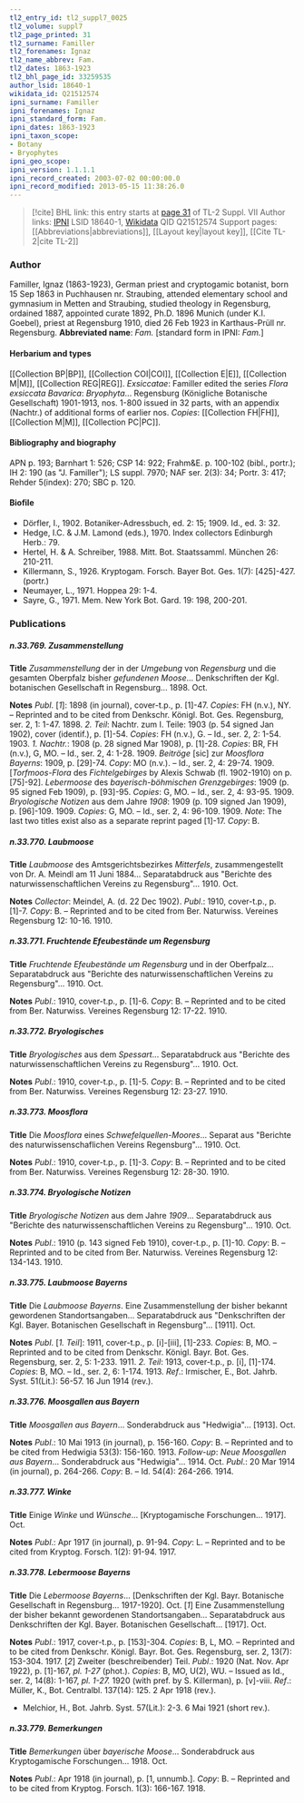```yaml
---
tl2_entry_id: tl2_suppl7_0025
tl2_volume: suppl7
tl2_page_printed: 31
tl2_surname: Familler
tl2_forenames: Ignaz
tl2_name_abbrev: Fam.
tl2_dates: 1863-1923
tl2_bhl_page_id: 33259535
author_lsid: 18640-1
wikidata_id: Q21512574
ipni_surname: Familler
ipni_forenames: Ignaz
ipni_standard_form: Fam.
ipni_dates: 1863-1923
ipni_taxon_scope: 
- Botany
- Bryophytes
ipni_geo_scope: 
ipni_version: 1.1.1.1
ipni_record_created: 2003-07-02 00:00:00.0
ipni_record_modified: 2013-05-15 11:38:26.0
---
```


> [!cite] BHL link: this entry starts at [page 31](https://www.biodiversitylibrary.org/page/33259535) of TL-2 Suppl. VII
> Author links: [IPNI](https://www.ipni.org/a/18640-1) LSID 18640-1, [Wikidata](https://www.wikidata.org/wiki/Q21512574) QID Q21512574
> Support pages: [[Abbreviations|abbreviations]], [[Layout key|layout key]], [[Cite TL-2|cite TL-2]]

### Author

Familler, Ignaz (1863-1923), German priest and cryptogamic botanist, born 15 Sep 1863 in Puchhausen nr. Straubing, attended elementary school and gymnasium in Metten and Straubing, studied theology in Regensburg, ordained 1887, appointed curate 1892, Ph.D. 1896 Munich (under K.I. Goebel), priest at Regensburg 1910, died 26 Feb 1923 in Karthaus-Prüll nr. Regensburg. 
**Abbreviated name**: *Fam.* \[standard form in IPNI: *Fam.*\]

#### Herbarium and types

[[Collection BP|BP]], [[Collection COI|COI]], [[Collection E|E]], [[Collection M|M]], [[Collection REG|REG]].
*Exsiccatae*: Familler edited the series *Flora exsiccata Bavarica*: *Bryophyta*... Regensburg (Königliche Botanische Gesellschaft) 1901-1913, nos. 1-800 issued in 32 parts, with an appendix (Nachtr.) of additional forms of earlier nos. *Copies*: [[Collection FH|FH]], [[Collection M|M]], [[Collection PC|PC]].

#### Bibliography and biography

APN p. 193; Barnhart 1: 526; CSP 14: 922; Frahm&E. p. 100-102 (bibl., portr.); IH 2: 190 (as "J. Familler"); LS suppl. 7970; NAF ser. 2(3): 34; Portr. 3: 417; Rehder 5(index): 270; SBC p. 120.

#### Biofile

- Dörfler, I., 1902. Botaniker-Adressbuch, ed. 2: 15; 1909. Id., ed. 3: 32.
- Hedge, I.C. & J.M. Lamond (eds.), 1970. Index collectors Edinburgh Herb.: 79.
- Hertel, H. & A. Schreiber, 1988. Mitt. Bot. Staatssamml. München 26: 210-211.
- Killermann, S., 1926. Kryptogam. Forsch. Bayer Bot. Ges. 1(7): \[425\]-427. (portr.)
- Neumayer, L., 1971. Hoppea 29: 1-4.
- Sayre, G., 1971. Mem. New York Bot. Gard. 19: 198, 200-201.

### Publications

##### n.33.769. Zusammenstellung

**Title**
*Zusammenstellung* der in der *Umgebung* von *Regensburg* und die gesamten Oberpfalz bisher *gefundenen Moose*... Denkschriften der Kgl. botanischen Gesellschaft in Regensburg... 1898. Oct.

**Notes**
*Publ*. \[*1*\]: 1898 (in journal), cover-t.p., p. \[1\]-47. *Copies*: FH (n.v.), NY. – Reprinted and to be cited from Denkschr. Königl. Bot. Ges. Regensburg, ser. 2, 1: 1-47. 1898.
*2. Teil*: Nachtr. zum I. Teile: 1903 (p. 54 signed Jan 1902), cover (identif.), p. \[1\]-54. *Copies*: FH (n.v.), G. – Id., ser. 2, 2: 1-54. 1903.
*1. Nachtr.*: 1908 (p. 28 signed Mar 1908), p. \[1\]-28. *Copies*: BR, FH (n.v.), G, MO. – Id., ser. 2, 4: 1-28. 1909.
*Beitröge* \[sic\] zur *Moosflora Bayerns*: 1909, p. \[29\]-74. *Copy*: MO (n.v.). – Id., ser. 2, 4: 29-74. 1909.
\[*Torfmoos-Flora* des *Fichtelgebirges* by Alexis Schwab (fl. 1902-1910) on p. \[75\]-92\].
*Lebermoose* des *bayerisch-böhmischen Grenzgebirges*: 1909 (p. 95 signed Feb 1909), p. \[93\]-95. *Copies*: G, MO. – Id., ser. 2, 4: 93-95. 1909.
*Bryologische Notizen* aus dem Jahre *1908*: 1909 (p. 109 signed Jan 1909), p. \[96\]-109. 1909. *Copies*: G, MO. – Id., ser. 2, 4: 96-109. 1909.
*Note*: The last two titles exist also as a separate reprint paged \[1\]-17. *Copy*: B.

##### n.33.770. Laubmoose

**Title**
*Laubmoose* des Amtsgerichtsbezirkes *Mitterfels*, zusammengestellt von Dr. A. Meindl am 11 Juni 1884... Separatabdruck aus "Berichte des naturwissenschaftlichen Vereins zu Regensburg"... 1910. Oct.

**Notes**
*Collector*: Meindel, A. (d. 22 Dec 1902).
*Publ*.: 1910, cover-t.p., p. \[1\]-7. *Copy*: B. – Reprinted and to be cited from Ber. Naturwiss. Vereines Regensburg 12: 10-16. 1910.

##### n.33.771. Fruchtende Efeubestände um Regensburg

**Title**
*Fruchtende Efeubestände um Regensburg* und in der Oberfpalz... Separatabdruck aus "Berichte des naturwissenschaftlichen Vereins zu Regensburg"... 1910. Oct.

**Notes**
*Publ*.: 1910, cover-t.p., p. \[1\]-6. *Copy*: B. – Reprinted and to be cited from Ber. Naturwiss. Vereines Regensburg 12: 17-22. 1910.

##### n.33.772. Bryologisches

**Title**
*Bryologisches* aus dem *Spessart*... Separatabdruck aus "Berichte des naturwissenschaftlichen Vereins zu Regensburg"... 1910. Oct.

**Notes**
*Publ*.: 1910, cover-t.p., p. \[1\]-5. *Copy*: B. – Reprinted and to be cited from Ber. Naturwiss. Vereines Regensburg 12: 23-27. 1910.

##### n.33.773. Moosflora

**Title**
Die *Moosflora* eines *Schwefelquellen-Moores*... Separat aus "Berichte des naturwissenschaflichen Vereins Regensburg"... 1910. Oct.

**Notes**
*Publ*.: 1910, cover-t.p., p. \[1\]-3. *Copy*: B. – Reprinted and to be cited from Ber. Naturwiss. Vereines Regensburg 12: 28-30. 1910.

##### n.33.774. Bryologische Notizen

**Title**
*Bryologische Notizen* aus dem Jahre *1909*... Separatabdruck aus "Berichte des naturwissenschaftlichen Vereins zu Regensburg"... 1910. Oct.

**Notes**
*Publ*.: 1910 (p. 143 signed Feb 1910), cover-t.p., p. \[1\]-10. *Copy*: B. – Reprinted and to be cited from Ber. Naturwiss. Vereines Regensburg 12: 134-143. 1910.

##### n.33.775. Laubmoose Bayerns

**Title**
Die *Laubmoose Bayerns*. Eine Zusammenstellung der bisher bekannt gewordenen Standortsangaben... Separatabdruck aus "Denkschriften der Kgl. Bayer. Botanischen Gesellschaft in Regensburg"... \[1911\]. Oct.

**Notes**
*Publ*. \[*1. Teil*\]: 1911, cover-t.p., p. \[i\]-\[iii\], \[1\]-233. *Copies*: B, MO. – Reprinted and to be cited from Denkschr. Königl. Bayr. Bot. Ges. Regensburg, ser. 2, 5: 1-233. 1911.
*2. Teil*: 1913, cover-t.p., p. \[i\], \[1\]-174. *Copies*: B, MO. – Id., ser. 2, 6: 1-174. 1913.
*Ref*.: Irmischer, E., Bot. Jahrb. Syst. 51(Lit.): 56-57. 16 Jun 1914 (rev.).

##### n.33.776. Moosgallen aus Bayern

**Title**
*Moosgallen aus Bayern*... Sonderabdruck aus "Hedwigia"... \[1913\]. Oct.

**Notes**
*Publ*.: 10 Mai 1913 (in journal), p. 156-160. *Copy*: B. – Reprinted and to be cited from Hedwigia 53(3): 156-160. 1913.
*Follow-up*: *Neue Moosgallen aus Bayern*... Sonderabdruck aus "Hedwigia"... 1914. Oct.
*Publ*.: 20 Mar 1914 (in journal), p. 264-266. *Copy*: B. – Id. 54(4): 264-266. 1914.

##### n.33.777. Winke

**Title**
Einige *Winke* und *Wünsche*... \[Kryptogamische Forschungen... 1917\]. Oct.

**Notes**
*Publ*.: Apr 1917 (in journal), p. 91-94. *Copy*: L. – Reprinted and to be cited from Kryptog. Forsch. 1(2): 91-94. 1917.

##### n.33.778. Lebermoose Bayerns

**Title**
Die *Lebermoose Bayerns*... \[Denkschriften der Kgl. Bayr. Botanische Gesellschaft in Regensburg... 1917-1920\]. Oct.
\[*1*\] Eine Zusammenstellung der bisher bekannt gewordenen Standortsangaben... Separatabdruck aus Denkschriften der Kgl. Bayer. Botanischen Gesellschaft... \[1917\]. Oct.

**Notes**
*Publ*.: 1917, cover-t.p., p. \[153\]-304. *Copies*: B, L, MO. – Reprinted and to be cited from Denkschr. Königl. Bayr. Bot. Ges. Regensburg, ser. 2, 13(7): 153-304. 1917.
\[*2*\] Zweiter (beschreibender) Teil.
*Publ*.: 1920 (Nat. Nov. Apr 1922), p. \[1\]-167, *pl. 1-27* (phot.). *Copies*: B, MO, U(2), WU. – Issued as Id., ser. 2, 14(8): 1-167, *pl. 1-27.* 1920 (with pref. by S. Killerman), p. \[v\]-viii.
*Ref*.: Müller, K., Bot. Centralbl. 137(14): 125. 2 Apr 1918 (rev.).
- Melchior, H., Bot. Jahrb. Syst. 57(Lit.): 2-3. 6 Mai 1921 (short rev.).

##### n.33.779. Bemerkungen

**Title**
*Bemerkungen* über *bayerische Moose*... Sonderabdruck aus Kryptogamische Forschungen... 1918. Oct.

**Notes**
*Publ*.: Apr 1918 (in journal), p. \[1, unnumb.\]. *Copy*: B. – Reprinted and to be cited from Kryptog. Forsch. 1(3): 166-167. 1918.

